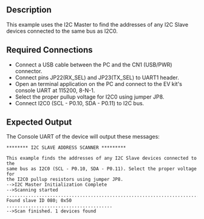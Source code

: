 ## Description
This example uses the I2C Master to find the addresses of any I2C Slave devices connected to the same bus as I2C0.

## Required Connections

-   Connect a USB cable between the PC and the CN1 (USB/PWR) connector.
-   Connect pins JP22(RX_SEL) and JP23(TX_SEL) to UART1 header.
-   Open an terminal application on the PC and connect to the EV kit's console UART at 115200, 8-N-1.
-   Select the proper pullup voltage for I2C0 using jumper JP8.
-   Connect I2C0 (SCL - P0.10, SDA - P0.11) to I2C bus.

## Expected Output

The Console UART of the device will output these messages:

```
******** I2C SLAVE ADDRESS SCANNER *********

This example finds the addresses of any I2C Slave devices connected to the
same bus as I2C0 (SCL - P0.10, SDA - P0.11). Select the proper voltage for
the I2C0 pullup resistors using jumper JP8.
-->I2C Master Initialization Complete
-->Scanning started
.........................................................................
Found slave ID 080; 0x50
.......................................
-->Scan finished. 1 devices found
```
